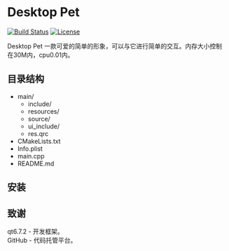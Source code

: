 # Desktop Pet

[![Build Status](https://travis-ci.org/yourusername/desktop-pet.svg?branch=master)](https://travis-ci.org/yourusername/desktop-pet)
[![License](https://img.shields.io/badge/license-MIT-blue.svg)](LICENSE)

Desktop Pet 一款可爱的简单的形象，可以与它进行简单的交互。内存大小控制在30M内，cpu0.01内。

## 目录结构
+ main/
  + include/
  + resources/
  + source/
  + ui_include/
  + res.qrc
+ CMakeLists.txt
+ Info.plist
+ main.cpp
+ README.md

## 安装


## 致谢
qt6.7.2 - 开发框架。 
<br>
GitHub - 代码托管平台。
